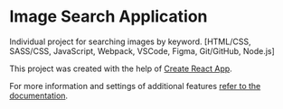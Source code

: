 # Image Search Application

Individual project for searching images by keyword. [HTML/CSS, SASS/CSS,
JavaScript, Webpack, VSCode, Figma, Git/GitHub, Node.js]

This project was created with the help of
[Create React App](https://github.com/facebook/create-react-app).

For more information and settings of additional features
[refer to the documentation](https://facebook.github.io/create-react-app/docs/getting-started).
